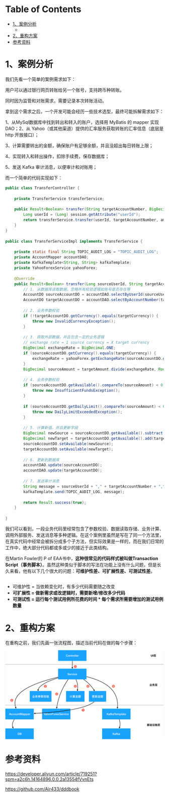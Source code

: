 # Table of Contents

* [1、案例分析](#1案例分析)
  * [](#)
* [2、重构方案](#2重构方案)
* [参考资料](#参考资料)








# 1、案例分析

我们先看一个简单的案例需求如下：

用户可以通过银行网页转账给另一个账号，支持跨币种转账。

同时因为监管和对账需求，需要记录本次转账活动。

拿到这个需求之后，一个开发可能会经历一些技术选型，最终可能拆解需求如下：

1、从MySql数据库中找到转出和转入的账户，选择用 MyBatis 的 mapper 实现 DAO；2、从 Yahoo（或其他渠道）提供的汇率服务获取转账的汇率信息（底层是 http 开放接口）；

3、计算需要转出的金额，确保账户有足够余额，并且没超出每日转账上限；

4、实现转入和转出操作，扣除手续费，保存数据库；

5、发送 Kafka 审计消息，以便审计和对账用；

而一个简单的代码实现如下：

```java
public class TransferController {

    private TransferService transferService;

    public Result<Boolean> transfer(String targetAccountNumber, BigDecimal amount, HttpSession session) {
        Long userId = (Long) session.getAttribute("userId");
        return transferService.transfer(userId, targetAccountNumber, amount, "CNY");
    }
}

public class TransferServiceImpl implements TransferService {

    private static final String TOPIC_AUDIT_LOG = "TOPIC_AUDIT_LOG";
    private AccountMapper accountDAO;
    private KafkaTemplate<String, String> kafkaTemplate;
    private YahooForexService yahooForex;

    @Override
    public Result<Boolean> transfer(Long sourceUserId, String targetAccountNumber, BigDecimal targetAmount, String targetCurrency) {
        // 1. 从数据库读取数据，忽略所有校验逻辑如账号是否存在等
        AccountDO sourceAccountDO = accountDAO.selectByUserId(sourceUserId);
        AccountDO targetAccountDO = accountDAO.selectByAccountNumber(targetAccountNumber);

        // 2. 业务参数校验
        if (!targetAccountDO.getCurrency().equals(targetCurrency)) {
            throw new InvalidCurrencyException();
        }

        // 3. 获取外部数据，并且包含一定的业务逻辑
        // exchange rate = 1 source currency = X target currency
        BigDecimal exchangeRate = BigDecimal.ONE;
        if (sourceAccountDO.getCurrency().equals(targetCurrency)) {
            exchangeRate = yahooForex.getExchangeRate(sourceAccountDO.getCurrency(), targetCurrency);
        }
        BigDecimal sourceAmount = targetAmount.divide(exchangeRate, RoundingMode.DOWN);

        // 4. 业务参数校验
        if (sourceAccountDO.getAvailable().compareTo(sourceAmount) < 0) {
            throw new InsufficientFundsException();
        }

        if (sourceAccountDO.getDailyLimit().compareTo(sourceAmount) < 0) {
            throw new DailyLimitExceededException();
        }

        // 5. 计算新值，并且更新字段
        BigDecimal newSource = sourceAccountDO.getAvailable().subtract(sourceAmount);
        BigDecimal newTarget = targetAccountDO.getAvailable().add(targetAmount);
        sourceAccountDO.setAvailable(newSource);
        targetAccountDO.setAvailable(newTarget);

        // 6. 更新到数据库
        accountDAO.update(sourceAccountDO);
        accountDAO.update(targetAccountDO);

        // 7. 发送审计消息
        String message = sourceUserId + "," + targetAccountNumber + "," + targetAmount + "," + targetCurrency;
        kafkaTemplate.send(TOPIC_AUDIT_LOG, message);

        return Result.success(true);
    }

}
```



我们可以看到，一段业务代码里经常包含了参数校验、数据读取存储、业务计算、调用外部服务、发送消息等多种逻辑。在这个案例里虽然是写在了同一个方法里，在真实代码中经常会被拆分成多个子方法，但实际效果是一样的，而在我们日常的工作中，绝大部分代码都或多或少的接近于此类结构。

在Martin Fowler的 P of EAA书中，**这种很常见的代码样式被叫做Transaction Script（事务脚本）**。虽然这种类似于脚本的写法在功能上没有什么问题，但是长久来看，他有以下几个很大的问题：**可维护性差、可扩展性差、可测试性差**。



## 

+ 可维护性 = 当依赖变化时，有多少代码需要随之改变
+ **可扩展性 = 做新需求或改逻辑时，需要新增/修改多少代码**
+ **可测试性 = 运行每个测试用例所花费的时间 \* 每个需求所需要增加的测试用例数量**



# 2、重构方案

在重构之前，我们先画一张流程图，描述当前代码在做的每个步骤：

![](.images/8b3c83a6fd4840198f8fab6e10442d6f.png)









# 参考资料


https://developer.aliyun.com/article/719251?spm=a2c6h.14164896.0.0.2a13554fVvnEts

https://github.com/Air433/dddbook
